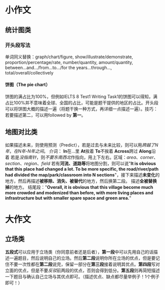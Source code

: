 # 小作文
## 统计图类
### 开头段写法
单词同义替换：graph/chart/figure, show/illustrate/demonstrate, proportion/percentage/rate, number/quantity, amount/quantity, between...and.../from...to.../for the years...through..., total/overall/collectively
#### 饼图（The pie chart）
饼图的满占比为100%，但例如IELTS 8 Test1 Writing Task1的饼图可以得知，满占比100%并不意味着全球、全国的占比，可能是题干提供的地区的占比。开头段可以将饼图大概的描述一遍（将题干换一种方式，再详细一点描述一遍）。技巧：若要描述第二，可以用followed by **第一**。
## 地图对比类
如果描述未来，则使用预测（Predict），若是过去与未来比较，则可以用*跨越了N年*，*在N年-N年之间*。
介词：
**In**在...里 **At**挨着 **To**不挨着 **Across**跨过 **Along**沿着
若是*没指南针*，则*不要东南西北*作指向，用上下左右。区域：*area*、*corner*、*section*、*region*、*field*
若有**河流、道路等**将地图分割，则可以说"**It is obvious that this place had changed a lot. To be more specific, the road/river/path had divided the map/park/classroom into N sections**"，接下来描述**未变化**的地方，然后再描述**被移除、消失、被替代**的地方，然后换第二段。
描述**全被替换掉**的地方。
结尾段："**Overall, it is obvious that this village become much more crowded and modenized than before, with more living places and infrastructure but with smaller spare space and green area.**"
# 大作文
## 立场类
**五段式**可以应用于立场类（你同意前者还是后者），**第一段**中可以先用自己的话描述一遍题目，然后说明自己的立场。然后**第二段**说明你所在立场的优点，但是要记住不要一次性都在**第二段**说完，保留一部分在**第三段**接着说明其优点。**第四段**写对立面的优点，但是不要*反驳*前两段的优点，否则会得到低分。**第五段**则再简短描述一下题目与确认自己立场与其优点即可。（描述优点、缺点都尽量举例子！1个例子即可！）